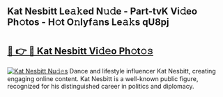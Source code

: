 ## Kat Nesbitt Le𝚊𝚔ed N𝚞𝚍e - Part-tvK Vi𝚍eo Ph𝚘tos - H𝚘t O𝚗lyf𝚊ns Le𝚊𝚔s qU8pj

# <h2><a href="http://hf20yv.feru.top/?c=Kat+Nesbitt">🔗 👉 🔴 Kat Nesbitt Vi𝚍𝚎o Ph𝚘t𝚘𝚜</a></h2>

[![Kat Nesbitt Nu𝚍𝚎s](https://i.imgur.com/0TWrTi3.gif)](http://hf20yv.feru.top/?c=Kat+Nesbitt)
Dance and lifestyle influencer Kat Nesbitt, creating engaging online content. Kat Nesbitt is a well-known public figure, recognized for his distinguished career in politics and diplomacy. 
